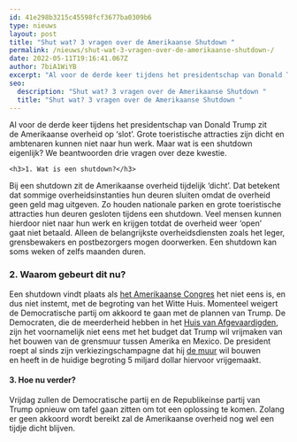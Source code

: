 ```yaml
---
id: 41e298b3215c45598fcf3677ba0309b6
type: nieuws
layout: post
title: "Shut wat? 3 vragen over de Amerikaanse Shutdown "
permalink: /nieuws/shut-wat-3-vragen-over-de-amerikaanse-shutdown-/
date: 2022-05-11T19:16:41.067Z
author: 7biA1WiYB
excerpt: "Al voor de derde keer tijdens het presidentschap van Donald Trump zit de Amerikaanse overheid op ‘slot’. Grote toeristische attracties zijn dicht en ambtenaren kunnen niet naar hun werk. Maar wat is een shutdown eigenlijk? We beantwoorden drie vragen over deze kwestie.  "
seo:
  description: "Shut wat? 3 vragen over de Amerikaanse Shutdown "
  title: "Shut wat? 3 vragen over de Amerikaanse Shutdown "
---
```

Al voor de derde keer tijdens het presidentschap van Donald Trump zit de Amerikaanse overheid op ‘slot’. Grote toeristische attracties zijn dicht en ambtenaren kunnen niet naar hun werk. Maar wat is een shutdown eigenlijk? We beantwoorden drie vragen over deze kwestie.  

    <h3>1. Wat is een shutdown?</h3>
<p>Bij een shutdown zit de Amerikaanse overheid tijdelijk ‘dicht’. Dat betekent dat sommige overheidsinstanties hun deuren sluiten omdat de overheid geen geld mag uitgeven. Zo houden nationale parken en grote toeristische attracties hun deuren gesloten tijdens een shutdown. Veel mensen kunnen hierdoor niet naar hun werk en krijgen totdat de overheid weer ‘open’ gaat niet betaald. Alleen de belangrijkste overheidsdiensten zoals het leger, grensbewakers en postbezorgers mogen doorwerken. Een shutdown kan soms weken of zelfs maanden duren.</p>
<h3>2. Waarom gebeurt dit nu?</h3>
<p>Een shutdown vindt plaats als <a href="https://7dagen.netlify.app/nieuws/lesje-amerikaanse-staatsinrichting" target="_blank">het Amerikaanse Congres</a> het niet eens is, en dus niet instemt, met de begroting van het Witte Huis. Momenteel weigert de Democratische partij om akkoord te gaan met de plannen van Trump. De Democraten, die de meerderheid hebben in het <a href="https://7dagen.netlify.app/nieuws/lesje-amerikaanse-staatsinrichting" target="_blank">Huis van Afgevaardigden</a>, zijn het voornamelijk niet eens met het budget dat Trump wil vrijmaken van het bouwen van de grensmuur tussen Amerika en Mexico. De president roept al sinds zijn verkiezingschampagne dat hij <a href="https://7dagen.netlify.app/trumpsmuur" target="_blank">de muur</a> wil bouwen en heeft in de huidige begroting 5 miljard dollar hiervoor vrijgemaakt.</p>
<h4>3. Hoe nu verder?</h4>
<p>Vrijdag zullen de Democratische partij en de Republikeinse partij van Trump opnieuw om tafel gaan zitten om tot een oplossing te komen. Zolang er geen akkoord wordt bereikt zal de Amerikaanse overheid nog wel een tijdje dicht blijven.</p>  
